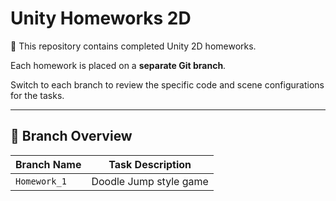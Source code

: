# Unity Homeworks 2D

📘 This repository contains completed Unity 2D homeworks.

Each homework is placed on a **separate Git branch**.

Switch to each branch to review the specific code and scene configurations for the tasks.

---

## 📂 Branch Overview

| Branch Name  | Task Description      |
|--------------|-----------------------|
| `Homework_1` | Doodle Jump style game |


